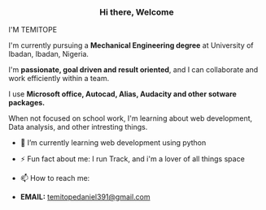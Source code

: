 ### <p align="center"> Hi there, Welcome</p>
I'M TEMITOPE

I'm currently pursuing a **Mechanical Engineering degree** at University of Ibadan, Ibadan, Nigeria. 

I'm **passionate, goal driven and result oriented**, and I can collaborate and work efficiently within a team.

I use **Microsoft office, Autocad, Alias, Audacity and other sotware packages.**

When not focused on school work, I'm learning about web development, Data analysis, and other intresting things.


- 🌱 I’m currently learning web development using python
- ⚡ Fun fact about me: I run Track, and i'm a lover of all things space


- 📫 How to reach me:
- **EMAIL:** temitopedaniel391@gmail.com
